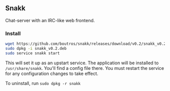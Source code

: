 ## Snakk

Chat-server with an IRC-like web frontend.

### Install

```bash
wget https://github.com/boutros/snakk/releases/download/v0.2/snakk_v0.2.deb
sudo dpkg -i snakk_v0.2.deb
sudo service snakk start
```

This will set it up as an upstart service. The application will be installed to `/usr/share/snakk`. You'll find a config file there. You must restart the service for any configuration changes to take effect.

To uninstall, run `sudo dpkg -r snakk`
